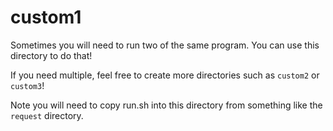 # custom1
Sometimes you will need to run two of the same program. You can use this directory to do that!

If you need multiple, feel free to create more directories such as `custom2` or `custom3`!

Note you will need to copy run.sh into this directory from something like the `request` directory.
